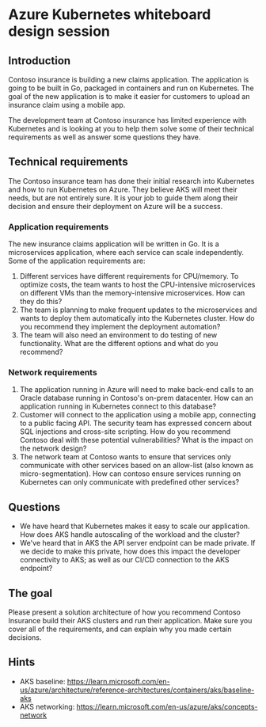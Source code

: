 # Azure Kubernetes whiteboard design session

## Introduction

Contoso insurance is building a new claims application. The application is going to be built in Go, packaged in containers and run on Kubernetes. The goal of the new application is to make it easier for customers to upload an insurance claim using a mobile app.

The development team at Contoso insurance has limited experience with Kubernetes and is looking at you to help them solve some of their technical requirements as well as answer some questions they have.

## Technical requirements

The Contoso insurance team has done their initial research into Kubernetes and how to run Kubernetes on Azure. They believe AKS will meet their needs, but are not entirely sure. It is your job to guide them along their decision and ensure their deployment on Azure will be a success.

### Application requirements

The new insurance claims application will be written in Go. It is a microservices application, where each service can scale independently. Some of the application requirements are:

1. Different services have different requirements for CPU/memory. To optimize costs, the team wants to host the CPU-intensive microservices on different VMs than the memory-intensive microservices. How can they do this?
1. The team is planning to make frequent updates to the microservices and wants to deploy them automatically into the Kubernetes cluster. How do you recommend they implement the deployment automation?
1. The team will also need an environment to do testing of new functionality. What are the different options and what do you recommend?

### Network requirements

1. The application running in Azure will need to make back-end calls to an Oracle database running in Contoso's on-prem datacenter. How can an application running in Kubernetes connect to this database?
1. Customer will connect to the application using a mobile app, connecting to a public facing API. The security team has expressed concern about SQL injections and cross-site scripting. How do you recommend Contoso deal with these potential vulnerabilities? What is the impact on the network design?
1. The network team at Contoso wants to ensure that services only communicate with other services based on an allow-list (also known as micro-segmentation). How can contoso ensure services running on Kubernetes can only communicate with predefined other services?

## Questions

* We have heard that Kubernetes makes it easy to scale our application. How does AKS handle autoscaling of the workload and the cluster?
* We've heard that in AKS the API server endpoint can be made private. If we decide to make this private, how does this impact the developer connectivity to AKS; as well as our CI/CD connection to the AKS endpoint?

## The goal

Please present a solution architecture of how you recommend Contoso Insurance build their AKS clusters and run their application. Make sure you cover all of the requirements, and can explain why you made certain decisions.

## Hints 

* AKS baseline: https://learn.microsoft.com/en-us/azure/architecture/reference-architectures/containers/aks/baseline-aks
* AKS networking: https://learn.microsoft.com/en-us/azure/aks/concepts-network 




